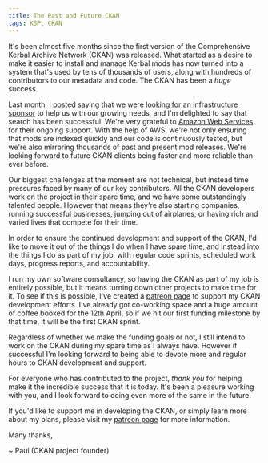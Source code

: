 ```yaml
---
title: The Past and Future CKAN
tags: KSP, CKAN
---
```


It's been almost five months since the first version of the Comprehensive
Kerbal Archive Network (CKAN) was released. What started as a desire to
make it easier to install and manage Kerbal mods has now turned into a
system that's used by tens of thousands of users, along with hundreds
of contributors to our metadata and code. The CKAN has been a *huge*
success.

Last month, I posted saying that we were 
[looking for an infrastructure sponsor](http://pjf.id.au/tech/2015/03/12/ckan-infrastructure-sponsor-needed.html)
to help us with our growing needs, and I'm delighted to say that
search has been successful. We're very grateful to 
[Amazon Web Services](https://aws.amazon.com/) for their ongoing support.
With the help of AWS, we're not only ensuring that mods are indexed
quickly and our code is continuously tested, but we're also mirroring
thousands of past and present mod releases. We're looking forward to
future CKAN clients being faster and more reliable than ever before.

Our biggest challenges at the moment are not technical, but instead
time pressures faced by many of our key contributors. All the CKAN
developers work on the project in their spare time, and we have some
outstandingly talented people. However that means they're
also starting companies, running successful businesses, jumping out
of airplanes, or having rich and varied lives that compete for their
time.

In order to ensure the continued development and support of the CKAN,
I'd like to move it out of the things I do when I have spare time,
and instead into the things I do as part of my job, with regular code
sprints, scheduled work days, progress reports, and accountability.

I run my own software consultancy, so having the CKAN as part of my
job is entirely possible, but it means turning down other projects to
make time for it. To see if this is possible, I've created a
[patreon page](https://patreon.com/pjf0) to support my CKAN
development efforts. I've already got co-working space and a huge
amount of coffee booked for the 12th April, so if we hit our first
funding milestone by that time, it will be the first CKAN sprint.

Regardless of whether we make the funding goals or not, I still intend
to work on the CKAN during my spare time as I always have. However if
successful I'm looking forward to being able to devote more and
regular hours to CKAN development and support.

For everyone who has contributed to the project, *thank you* for
helping make it the incredible success that it is today. It's been
a pleasure working with you, and I look forward to doing even more of
the same in the future.

If you'd like to support me in developing the CKAN, or simply learn
more about my plans, please visit my
[patreon page](https://patreon.com/pjf0) for more information.

Many thanks,

~ Paul
(CKAN project founder)

